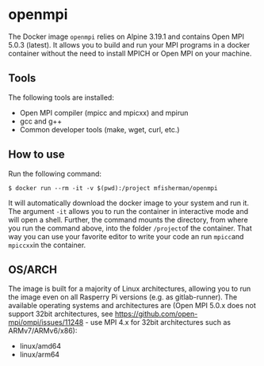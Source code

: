 # openmpi
The Docker image `openmpi` relies on Alpine 3.19.1 and contains Open MPI 5.0.3 (latest).
It allows you to build and run your MPI programs in a docker container without the need to install MPICH or Open MPI on your machine.

## Tools
The following tools are installed:
- Open MPI compiler (mpicc and mpicxx) and mpirun
- gcc and g++
- Common developer tools (make, wget, curl, etc.)

## How to use
Run the following command:
```
$ docker run --rm -it -v $(pwd):/project mfisherman/openmpi
```
It will automatically download the docker image to your system and run it.
The argument `-it` allows you to run the container in interactive mode and will open a shell.
Further, the command mounts the directory, from where you run the command above, into the folder `/project`of the container.
That way you can use your favorite editor to write your code an run `mpicc`and `mpiccxx`in the container.

## OS/ARCH
The image is built for a majority of Linux architectures, allowing you to run the image even on all Rasperry Pi versions (e.g. as gitlab-runner).
The available operating systems and architectures are (Open MPI 5.0.x does not support 32bit architectures, see https://github.com/open-mpi/ompi/issues/11248 - use MPI 4.x for 32bit architectures such as ARMv7/ARMv6/x86):

 - linux/amd64
 - linux/arm64

